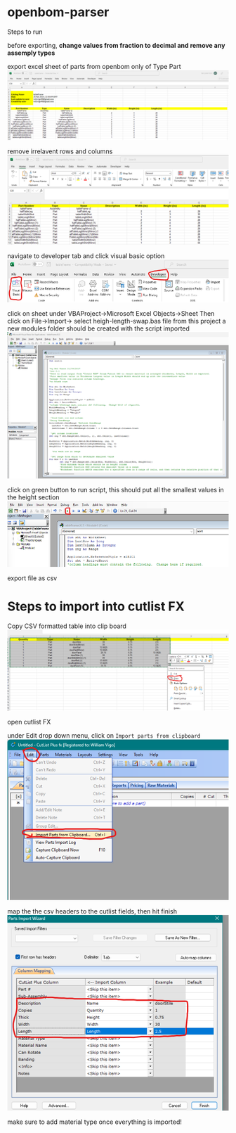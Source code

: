 # openbom-parser

Steps to run

before exporting, **change values from fraction to decimal and remove any assemply types**

export excel sheet of parts from openbom only of Type Part
![alt text](./images/openbom-excel-file-example.png)


remove irrelavent rows and columns
![alt text](./images/cleaned-up-openbom-excel.png)

navigate to developer tab and click visual basic option
![alt text](./images/navigate-to-visual-basic.png)

click on sheet under VBAProject->Microsoft Excel Objects->Sheet
Then click on File->Import-> select heigh-length-swap.bas file from this project
a new modules folder should be created with the script imported
![alt text](./images/imported-script.png)


click on green button to run script, this should put all the smallest values in the height section
![alt text](./images/run-button-location.png)

export file as csv


# Steps to import into cutlist FX
Copy CSV formatted table into clip board
![alt text](./images/excel-copy.png)

open cutlist FX

under Edit drop down menu, click on `Import parts from clipboard`
![alt text](./images/cutlist-paste.png)

map the the csv headers to the cutlist fields, then hit finish
![alt text](./images/cutlist-mapping.png)

make sure to add material type once everything is imported!